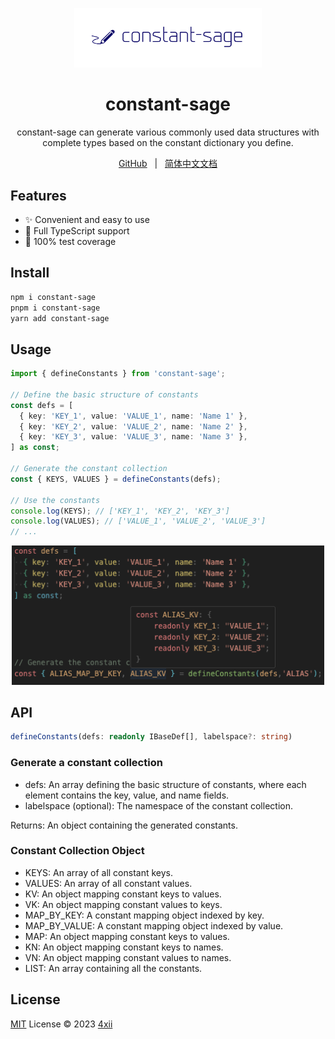 <p align="center">
  <img src="./docs/public/logo.png" width="300px" />
</p>
<h1 align="center">constant-sage</h1>

<p align="center">constant-sage can generate various commonly used data structures with complete types based on the constant dictionary you define.</p>

<p align="center">
  <a href="https://github.com/4xii/constant-sage">GitHub</a>
    &nbsp; | &nbsp;
    <a href="https://github.com/4xii/constant-sage/blob/main/README.zh-CN.md">简体中文文档</a>
</p>

## Features

- ✨ Convenient and easy to use
- 🦾 Full TypeScript support
-	💯 100% test coverage

## Install

```bash
npm i constant-sage
pnpm i constant-sage
yarn add constant-sage
```

## Usage

```typescript
import { defineConstants } from 'constant-sage';

// Define the basic structure of constants
const defs = [
  { key: 'KEY_1', value: 'VALUE_1', name: 'Name 1' },
  { key: 'KEY_2', value: 'VALUE_2', name: 'Name 2' },
  { key: 'KEY_3', value: 'VALUE_3', name: 'Name 3' },
] as const;

// Generate the constant collection
const { KEYS, VALUES } = defineConstants(defs);

// Use the constants
console.log(KEYS); // ['KEY_1', 'KEY_2', 'KEY_3']
console.log(VALUES); // ['VALUE_1', 'VALUE_2', 'VALUE_3']
// ...
```

<p align="center">
  <img src="./docs/public/demo.png" width="500px" />
</p>

## API

```typescript
defineConstants(defs: readonly IBaseDef[], labelspace?: string)
```

### Generate a constant collection

- defs: An array defining the basic structure of constants, where each element contains the key, value, and name fields.
- labelspace (optional): The namespace of the constant collection.

Returns: An object containing the generated constants.

### Constant Collection Object

- KEYS: An array of all constant keys.
- VALUES: An array of all constant values.
- KV: An object mapping constant keys to values.
- VK: An object mapping constant values to keys.
- MAP_BY_KEY: A constant mapping object indexed by key.
- MAP_BY_VALUE: A constant mapping object indexed by value.
- MAP: An object mapping constant keys to values.
- KN: An object mapping constant keys to names.
- VN: An object mapping constant values to names.
- LIST: An array containing all the constants.

## License

[MIT](./LICENSE) License © 2023 [4xii](https://github.com/4xii)
